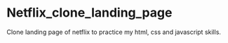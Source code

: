 # Netflix_clone_landing_page
Clone landing page of netflix to practice my html, css and javascript skills. 
